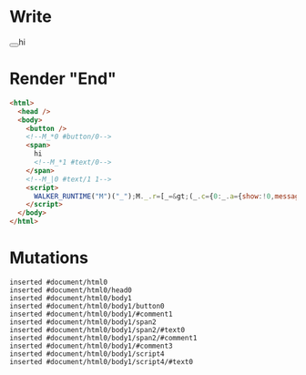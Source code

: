 # Write
  <button></button><!--M_*0 #button/0--><span>hi<!--M_*1 #text/0--></span><!--M_|0 #text/1 1--><script>WALKER_RUNTIME("M")("_");M._.r=[_=>(_.c={0:_.a={show:!0,message:"hi","#text/1(":_._["packages/translator-tags/src/__tests__/fixtures/batched-updates-cleanup/template.marko_1_renderer"],"#text/1!":_.b={}},1:_.b},_.b._=_.a,_.c),0,"packages/translator-tags/src/__tests__/fixtures/batched-updates-cleanup/template.marko_0_show",0];M._.w()</script>


# Render "End"
```html
<html>
  <head />
  <body>
    <button />
    <!--M_*0 #button/0-->
    <span>
      hi
      <!--M_*1 #text/0-->
    </span>
    <!--M_|0 #text/1 1-->
    <script>
      WALKER_RUNTIME("M")("_");M._.r=[_=&gt;(_.c={0:_.a={show:!0,message:"hi","#text/1(":_._["packages/translator-tags/src/__tests__/fixtures/batched-updates-cleanup/template.marko_1_renderer"],"#text/1!":_.b={}},1:_.b},_.b._=_.a,_.c),0,"packages/translator-tags/src/__tests__/fixtures/batched-updates-cleanup/template.marko_0_show",0];M._.w()
    </script>
  </body>
</html>
```

# Mutations
```
inserted #document/html0
inserted #document/html0/head0
inserted #document/html0/body1
inserted #document/html0/body1/button0
inserted #document/html0/body1/#comment1
inserted #document/html0/body1/span2
inserted #document/html0/body1/span2/#text0
inserted #document/html0/body1/span2/#comment1
inserted #document/html0/body1/#comment3
inserted #document/html0/body1/script4
inserted #document/html0/body1/script4/#text0
```